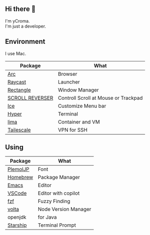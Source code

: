 ## Hi there 👋
I'm yCroma.  
I'm just a developer.

## Environment
I use Mac.

| Package | What |
| --- | --- |
| [Arc](https://arc.net/) | Browser|
| [Raycast](https://www.raycast.com/) | Launcher |
| [Rectangle](https://rectangleapp.com/) | Window Manager |
| [SCROLL REVERSER](https://pilotmoon.com/scrollreverser/) | Controll Scroll at Mouse or Trackpad |
| [Ice](https://github.com/jordanbaird/Ice) | Customize Menu bar |
| [Hyper](https://hyper.is/) | Terminal |
| [lima](https://github.com/lima-vm/lima) | Container and VM |
| [Tailescale](https://tailscale.com/) | VPN for SSH |



## Using

| Package | What |
| --- | --- |
| [PlemolJP](https://github.com/yuru7/PlemolJP) | Font |
| [Homebrew](https://brew.sh/ja/) | Package Manager |
| [Emacs](https://www.gnu.org/software/emacs/) | Editor |
| [VSCode](https://code.visualstudio.com/) | Editor with copilot |
| [fzf](https://github.com/junegunn/fzf) | Fuzzy Finding |
| [volta](https://volta.sh/) | Node Version Manager |
| openjdk | for Java |
| [Starship](https://starship.rs/ja-JP/) | Terminal Prompt|


<!--Tool Manager
Target 	Manager
**yCroma/yCroma** is a ✨ _special_ ✨ repository because its `README.md` (this file) appears on your GitHub profile.

Here are some ideas to get you started:

- 🔭 I’m currently working on ...
- 🌱 I’m currently learning ...
- 👯 I’m looking to collaborate on ...
- 🤔 I’m looking for help with ...
- 💬 Ask me about ...
- 📫 How to reach me: ...
- 😄 Pronouns: ...
- ⚡ Fun fact: ...
-->
